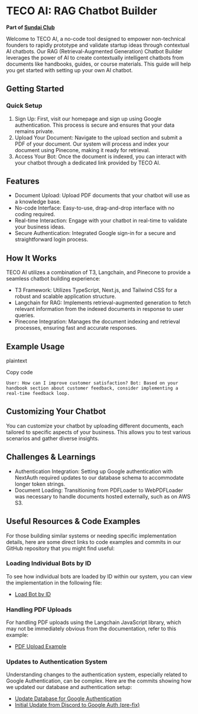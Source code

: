 TECO AI: RAG Chatbot Builder
============================

**Part of [Sundai Club](https://sundai.club/)**

Welcome to TECO AI, a no-code tool designed to empower non-technical founders to rapidly prototype and validate startup ideas through contextual AI chatbots. Our RAG (Retrieval-Augmented Generation) Chatbot Builder leverages the power of AI to create contextually intelligent chatbots from documents like handbooks, guides, or course materials. This guide will help you get started with setting up your own AI chatbot.

Getting Started
---------------

### Quick Setup

1.  Sign Up: First, visit our homepage and sign up using Google authentication. This process is secure and ensures that your data remains private.
2.  Upload Your Document: Navigate to the upload section and submit a PDF of your document. Our system will process and index your document using Pinecone, making it ready for retrieval.
3.  Access Your Bot: Once the document is indexed, you can interact with your chatbot through a dedicated link provided by TECO AI.

Features
--------

-   Document Upload: Upload PDF documents that your chatbot will use as a knowledge base.
-   No-code Interface: Easy-to-use, drag-and-drop interface with no coding required.
-   Real-time Interaction: Engage with your chatbot in real-time to validate your business ideas.
-   Secure Authentication: Integrated Google sign-in for a secure and straightforward login process.

How It Works
------------

TECO AI utilizes a combination of T3, Langchain, and Pinecone to provide a seamless chatbot building experience:

-   T3 Framework: Utilizes TypeScript, Next.js, and Tailwind CSS for a robust and scalable application structure.
-   Langchain for RAG: Implements retrieval-augmented generation to fetch relevant information from the indexed documents in response to user queries.
-   Pinecone Integration: Manages the document indexing and retrieval processes, ensuring fast and accurate responses.

Example Usage
-------------

plaintext

Copy code

`User: How can I improve customer satisfaction?
Bot: Based on your handbook section about customer feedback, consider implementing a real-time feedback loop.`

Customizing Your Chatbot
------------------------

You can customize your chatbot by uploading different documents, each tailored to specific aspects of your business. This allows you to test various scenarios and gather diverse insights.

Challenges & Learnings
----------------------

-   Authentication Integration: Setting up Google authentication with NextAuth required updates to our database schema to accommodate longer token strings.
-   Document Loading: Transitioning from PDFLoader to WebPDFLoader was necessary to handle documents hosted externally, such as on AWS S3.

Useful Resources & Code Examples
--------------------------------

For those building similar systems or needing specific implementation details, here are some direct links to code examples and commits in our GitHub repository that you might find useful:

### Loading Individual Bots by ID

To see how individual bots are loaded by ID within our system, you can view the implementation in the following file:

-   [Load Bot by ID](https://github.com/sundai-club/reliable-bots/blob/main/src/app/%5Btemplate_slug%5D/%5Bbot_id%5D/page.tsx)

### Handling PDF Uploads

For handling PDF uploads using the Langchain JavaScript library, which may not be immediately obvious from the documentation, refer to this example:

-   [PDF Upload Example](https://github.com/sundai-club/reliable-bots/blob/main/src/app/api/setup/route.ts)

### Updates to Authentication System

Understanding changes to the authentication system, especially related to Google Authentication, can be complex. Here are the commits showing how we updated our database and authentication setup:

-   [Update Database for Google Authentication](https://github.com/sundai-club/reliable-bots/commit/38e251475f0c07ad97608b0b838cd5d64b672df9)
-   [Initial Update from Discord to Google Auth (pre-fix)](https://github.com/sundai-club/reliable-bots/commit/c87fdb95ca7098645b09b13927a8d7dd7be206e6)


